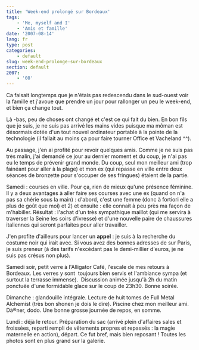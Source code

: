 ```yaml
---
title: 'Week-end prolongé sur Bordeaux'
tags:
    - 'Me, myself and I'
    - 'Amis et famille'
date: '2007-08-14'
lang: fr
type: post
categories:
    - default
slug: week-end-prolonge-sur-bordeaux
section: default
2007:
    - '08'
---
```


Ca faisait longtemps que je n'étais pas redescendu dans le sud-ouest voir la famille et j'avoue que prendre un jour pour rallonger un peu le week-end, et bien ça change tout.

Là -bas, peu de choses ont changé et c'est ce qui fait du bien. En bon fils que je suis, je ne suis pas arrivé les mains vides puisque ma môman est désormais dotée d'un tout nouvel ordinateur portable&nbsp;à la pointe de la technologie&nbsp;(il fallait au moins ça pour faire tourner&nbsp;Office et Vacheland ^^).

Au passage, j'en ai profité pour revoir quelques amis. Comme je ne suis pas très malin, j'ai demandé ce jour au dernier moment et du coup, je n'ai pas eu le temps de prévenir grand monde. Du coup, seul mon meilleur ami (trop fainéant pour aller à la plage) et mon ex (qui repasse en ville entre deux séances de bronzette pour s'occuper de ses fringues) étaient de la partie.

Samedi&nbsp;: courses en ville. Pour ça, rien de mieux qu'une présence féminine. Il y a deux avantages à aller faire ses courses avec une ex (quand on n'a pas sa chérie sous la main)&nbsp;:&nbsp;d'abord, c'est une femme (donc à fortiori elle a plus de go&ucirc;t que moi) et 2)&nbsp;et&nbsp;ensuite&nbsp;:&nbsp;elle connait à peu près ma façon de m'habiller. Résultat&nbsp;: l'achat d'un très sympathique maillot (qui me servira à traverser la Seine les soirs d'ivresse) et d'une nouvelle paire de chaussures italiennes qui seront parfaites pour aller travailler.

J'en profite d'ailleurs pour lancer un **appel**&nbsp;: je suis à la recherche du costume noir qui irait avec. Si vous avez des bonnes adresses de&nbsp;sur Paris, je suis preneur (à des tarifs n'excédant pas le demi-millier d'euros, je ne suis pas crésus non plus).

Samedi soir, petit verre à l'Alligator Café, l'escale de mes retours à Bordeaux. Les verres y sont&nbsp; toujours bien servis et l'ambiance sympa (et surtout la terrasse immense).&nbsp; Discussion animée jusqu'à 2h du matin ponctuée d'une formidable glace sur le coup de 23h30\. Bonne soirée.

Dimanche&nbsp;: glandouille intégrale. Lecture de huit tomes de Full Metal Alchemist (très bon shonen je dois le dire). Piscine chez mon meilleur ami. Dà®ner, dodo. Une bonne grosse journée de repos, en somme.

Lundi&nbsp;: déjà le retour. Préparation du sac (arrivé plein d'affaires sales et froissées, reparti rempli de vêtements propres et repassés&nbsp;: la magie maternelle en action), départ. Ce fut bref, mais bien reposant&nbsp;! Toutes les photos sont en plus grand sur la galerie.
